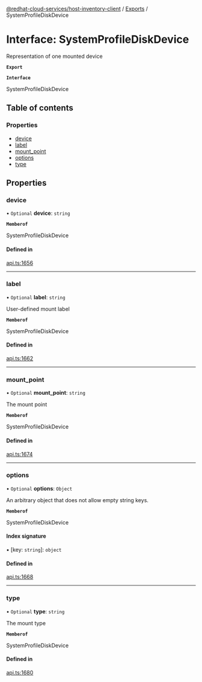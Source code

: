 [@redhat-cloud-services/host-inventory-client](../README.md) / [Exports](../modules.md) / SystemProfileDiskDevice

# Interface: SystemProfileDiskDevice

Representation of one mounted device

**`Export`**

**`Interface`**

SystemProfileDiskDevice

## Table of contents

### Properties

- [device](SystemProfileDiskDevice.md#device)
- [label](SystemProfileDiskDevice.md#label)
- [mount\_point](SystemProfileDiskDevice.md#mount_point)
- [options](SystemProfileDiskDevice.md#options)
- [type](SystemProfileDiskDevice.md#type)

## Properties

### device

• `Optional` **device**: `string`

**`Memberof`**

SystemProfileDiskDevice

#### Defined in

[api.ts:1656](https://github.com/gkarat/javascript-clients/blob/master/packages/host-inventory/api.ts#L1656)

___

### label

• `Optional` **label**: `string`

User-defined mount label

**`Memberof`**

SystemProfileDiskDevice

#### Defined in

[api.ts:1662](https://github.com/gkarat/javascript-clients/blob/master/packages/host-inventory/api.ts#L1662)

___

### mount\_point

• `Optional` **mount\_point**: `string`

The mount point

**`Memberof`**

SystemProfileDiskDevice

#### Defined in

[api.ts:1674](https://github.com/gkarat/javascript-clients/blob/master/packages/host-inventory/api.ts#L1674)

___

### options

• `Optional` **options**: `Object`

An arbitrary object that does not allow empty string keys.

**`Memberof`**

SystemProfileDiskDevice

#### Index signature

▪ [key: `string`]: `object`

#### Defined in

[api.ts:1668](https://github.com/gkarat/javascript-clients/blob/master/packages/host-inventory/api.ts#L1668)

___

### type

• `Optional` **type**: `string`

The mount type

**`Memberof`**

SystemProfileDiskDevice

#### Defined in

[api.ts:1680](https://github.com/gkarat/javascript-clients/blob/master/packages/host-inventory/api.ts#L1680)
